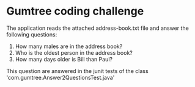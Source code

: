 # Gumtree coding challenge


The application reads the attached address-book.txt file and answer
the following questions:

1. How many males are in the address book?
2. Who is the oldest person in the address book?
3. How many days older is Bill than Paul?

This question are answered in the junit tests of the class
'com.gumtree.Answer2QuestionsTest.java'
